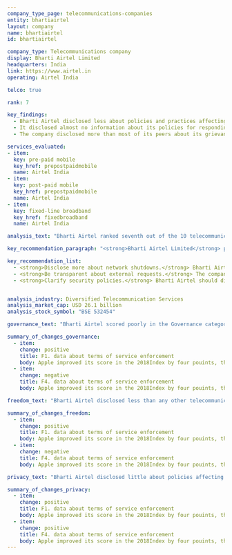 ```yaml
---
company_type_page: telecommunications-companies
entity: bhartiairtel
layout: company
name: bhartiairtel
id: bhartiairtel

company_type: Telecommunications company
display: Bharti Airtel Limited
headquarters: India
link: https://www.airtel.in
operating: Airtel India

telco: true

rank: 7

key_findings:
  - Bharti Airtel disclosed less about policies and practices affecting freedom of expression and privacy than most other telecommunications companies evaluated.
  - It disclosed almost no information about its policies for responding to network shutdown demands from the Indian government, despite the increasing number of these types of requests and the significant human rights risks they pose.
  - The company disclosed more than most of its peers about its grievance and remedy mechanisms, since Indian law requires companies to offer users redress.

services_evaluated:
- item:
  key: pre-paid mobile
  key_href: prepostpaidmobile
  name: Airtel India
- item:
  key: post-paid mobile
  key_href: prepostpaidmobile
  name: Airtel India
- item:
  key: fixed-line broadband
  key_href: fixedbroadband
  name: Airtel India

analysis_text: "Bharti Airtel ranked seventh out of the 10 telecommunications companies, disclosing less than most of its peers about policies and practices affecting freedom of expression and privacy. The company made a slight improvement to its privacy commitments by disclosing employee training on security practices and that it monitors employee access to user information. Notably, Bharti Airtel received one of the highest scores in the Index for its grievance and remedy mechanisms (G6), as <a href=\"http://meity.gov.in/sites/upload_files/dit/files/GSR313E_10511(1).pdf\" target=\"_blank\">Indian law</a> requires service providers to have redress mechanisms in place. However, the company continued to disclose less than any other telecommunications company in the Index about policies affecting freedom of expression. <a href=\"https://freedomhouse.org/report/freedom-net/2017/india\" target=\"_blank\">Freedom House</a> rates the internet environment in India as “Partly Free,” noting a sharp increase in the number of government orders to shutdown networks. Still, the company disclosed little about its policies for responding to these types of government demands. While Indian law prevents companies from disclosing information about specific government content restriction and shutdown orders, there are no legal obstacles preventing companies from disclosing policies for responding to these requests or from having a policy of notifying users about these actions."

key_recommendation_paragraph: "<strong>Bharti Airtel Limited</strong> provides telecommunication systems and services worldwide, including in India, South Asia, and Africa. The group delivers a variety of fixed and mobile voice and data telecommunications services across these markets."

key_recommendation_list:
  - <strong>Disclose more about network shutdowns.</strong> Bharti Airtel should disclose information about its policies and practices for handling government demands to shut down networks, and commit to push back on such requests.
  - <strong>Be transparent about external requests.</strong> The company should disclose information about its processes for responding to government and private requests to block content or restrict accounts and to hand over user information.
  - <strong>Clarify security policies.</strong> Bharti Airtel should disclose more about its security policies and practices, including its processes for responding to data breaches.


analysis_industry: Diversified Telecommunication Services
analysis_market_cap: USD 26.1 billion
analysis_stock_symbol: "BSE 532454"

governance_text: "Bharti Airtel scored poorly in the Governance category, placing in the bottom half of all telecommunications companies evaluated. While it has a <a href=\"http://www.airtel.in/sustainability-file/home.html\" target=\"_blank\">corporate social responsibility program</a> that stresses the importance of a “responsible business approach” addressing “every dimension of how business operates in the social, cultural, and economic environment,” the company demonstrated weak commitments to users’ freedom of expression and privacy rights. While scoring less than most other telecommunications companies on all governance indicators, it outperformed most of its peers on disclosure of grievance and remedy mechanisms (G6). Notably, Bharti Airtel tied for second place with Vodafone for grievance and remedy mechanisms (G6), as <a href=\"http://meity.gov.in/sites/upload_files/dit/files/GSR313E_10511(1).pdf\" target=\"_blank\">Indian law requires service providers to have grievance officers and redress mechanisms in place.</a>"

summary_of_changes_governance:
  - item:
    change: positive
    title: F1. data about terms of service enforcement
    body: Apple improved its score in the 2018Index by four pouints, the second-largest score improvement of any company evaluated(after Twitter). The company improved its public commitment.
  - item:
    change: negative
    title: F4. data about terms of service enforcement
    body: Apple improved its score in the 2018Index by four pouints, the second-largest score improvement of any company evaluated(after Twitter). The company improved its public commitment.

freedom_text: "Bharti Airtel disclosed less than any other telecommunications company about policies affecting freedom of expression. <br /><br /><strong>Content and account restrictions:</strong> Like most of its peers, Bharti Airtel disclosed nothing about how it handles and complies with government and private requests to restrict content or accounts (F5-F7). <a href=\"http://cis-india.org/internet-governance/resources/information-technology-procedure-and-safeguards-for-blocking-for-access-of-information-by-public-rules-2009\" target=\"_blank\">Indian law</a> forbids disclosure of specific government orders to block content, but nothing prevents companies from disclosing processes for handling these types of requests, or from having a clear policy of notifying users when they restrict or block content that users publish, transmit, or attempt to access (F8). <br /><br /><strong>Network management and shutdowns:</strong> Airtel India disclosed little information about its network management policies (F9) or about its policies and practices related to network shutdowns (F10). While <a href=\"http://dot.gov.in/sites/default/files/internet-licence-dated%2016-10-2007_0.pdf\" target=\"_blank\">Indian law</a> prevents companies from disclosing information about specific government shutdown orders, there is no legal obstacle to disclosing company policies for evaluating and responding to shutdown requests, or from having a policy to notify users about shutdowns.<br /><br /><strong>Identity policy:</strong> Airtel India disclosed that it requires all pre-paid users to provide government-issued identification (F11), as <a href=\"http://www.dot.gov.in/access-services/subscriber-verification\" target=\"_blank\">required by law</a>."

summary_of_changes_freedom:
  - item:
    change: positive
    title: F1. data about terms of service enforcement
    body: Apple improved its score in the 2018Index by four pouints, the second-largest score improvement of any company evaluated(after Twitter). The company improved its public commitment.
  - item:
    change: negative
    title: F4. data about terms of service enforcement
    body: Apple improved its score in the 2018Index by four pouints, the second-largest score improvement of any company evaluated(after Twitter). The company improved its public commitment.

privacy_text: "Bharti Airtel disclosed little about policies affecting users’ privacy, disclosing more than only MTN, Etisalat, and Ooredoo, the lowest-scoring companies in this category.<br /><br /><strong>Handling of user information:</strong> Airtel India disclosed less than most other telecommunications companies about how it handles user information, but more than MTN South Africa, Etisalat UAE, and Ooredoo Qatar (P3-P8). It disclosed some information about what types of user information it collects, shares, and for what purpose (P3, P4, P5), but nothing about how long it retains this information (P6). The company also failed to disclose whether it enables users to control what information about them is collected and shared, or if users can obtain the information the company holds about them (P7, P8).<br /><br /><strong>Requests for user information:</strong> Like most other telecommunications companies, Bharti Airtel disclosed little about how it handles government and private requests for user information (P10-P11). Indian law prevents companies from publishing data on government requests for user information but does not prevent them from disclosing their processes for responding to these requests. <br /><br /><strong>Security:</strong> Airtel India scored above the telecommunications company average on these indicators, on par with América Móvil’s Telcel and Orange France (P13-P18). The company slightly improved its disclosure of policies limiting employee access to user data (P13), however it offered no information about its policies for addressing security vulnerabilities (P14) or for responding to data breaches (P15)."

summary_of_changes_privacy:
  - item:
    change: positive
    title: F1. data about terms of service enforcement
    body: Apple improved its score in the 2018Index by four pouints, the second-largest score improvement of any company evaluated(after Twitter). The company improved its public commitment.
  - item:
    change: positive
    title: F4. data about terms of service enforcement
    body: Apple improved its score in the 2018Index by four pouints, the second-largest score improvement of any company evaluated(after Twitter). The company improved its public commitment.
---
```

